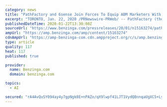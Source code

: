 ```yaml
---
category: news
title: "PathFactory and 6sense Join Forces To Equip ABM Marketers With Unrivalled Dataset"
excerpt: "TORONTO, Jan. 22, 2020 /PRNewswire-PRWeb/ -- PathFactory (the leader in content intelligence) announced a partnership today with 6sense (the leading Account Based Orchestration Platform, powered by AI) that will give marketers complete visibility into the quality of account engagement,"
publishedDateTime: 2020-01-22T13:30:00Z
sourceUrl: "https://www.benzinga.com/pressreleases/20/01/n15163274/pathfactory-and-6sense-join-forces-to-equip-abm-marketers-with-unrivalled-dataset"
ampUrl: "https://amp.benzinga.com/amp/content/15163274"
cdnAmpUrl: "https://amp-benzinga-com.cdn.ampproject.org/c/s/amp.benzinga.com/amp/content/15163274"
type: article
quality: 117
heat: 117
published: true

provider:
  name: Benzinga.com
  domain: benzinga.com

topics:
  - AI

secured: "rA4AvQuSY094ay4y7gpNgk8E+nPAZo/qX9lwpf41LJT1VydQBnnqaUgXC5+LyJJXeQVlUZYHHPU3bWQPpoztN1gQNCmmPhT+jpRwSy8QsXY92d+WSTnnbQhVRkvvUoWv8cwkx8wJxoc/qB/V8JP4WDe7p1fJipANXQdjme7OShWnT7QvBnrSHb9if9YlrEJUTNRUrD8Ttnc7X7eisLzNlD3YKiFVueiKJLmdkDxZs3HeaTxH/hq2cA/EqPCRe9TGQAZShBmrk7Qb5ttk38eI6ASenFbevGx+ZVKW+G7K6Fr/nKEvbXqrjx99k7qYUx+tCgX/IsQSJEYckkbiMHzvpw==;OMRz8kyUgFRSgKYYiJRWvA=="
---
```



